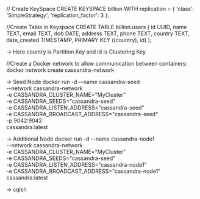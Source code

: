 // Create KeySpace
CREATE KEYSPACE billion
WITH replication = {
'class': 'SimpleStrategy',
'replication_factor': 3
};

//Create Table in Keyspace
CREATE TABLE billion.users (
id UUID,
name TEXT,
email TEXT,
dob DATE,
address TEXT,
phone TEXT,
country TEXT,
date_created TIMESTAMP,
PRIMARY KEY ((country), id)
);

-> Here country is Partition Key and id is Clustering Key

//Create a Docker network to allow communication between containers:
docker network create cassandra-network

-> Seed Node
docker run -d --name cassandra-seed \
--network cassandra-network \
-e CASSANDRA_CLUSTER_NAME="MyCluster" \
-e CASSANDRA_SEEDS="cassandra-seed" \
-e CASSANDRA_LISTEN_ADDRESS="cassandra-seed" \
-e CASSANDRA_BROADCAST_ADDRESS="cassandra-seed" \
-p 9042:9042 \
cassandra:latest

-> Additional Node
docker run -d --name cassandra-node1 \
--network cassandra-network \
-e CASSANDRA_CLUSTER_NAME="MyCluster" \
-e CASSANDRA_SEEDS="cassandra-seed" \
-e CASSANDRA_LISTEN_ADDRESS="cassandra-node1" \
-e CASSANDRA_BROADCAST_ADDRESS="cassandra-node1" \
cassandra:latest

-> cqlsh





